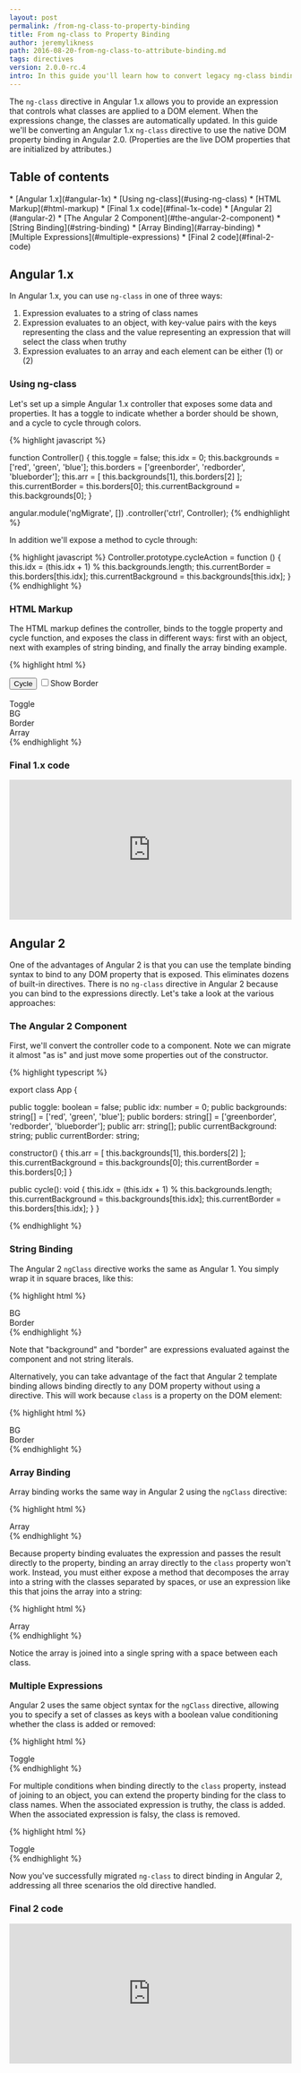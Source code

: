 ```yaml
---
layout: post
permalink: /from-ng-class-to-property-binding
title: From ng-class to Property Binding
author: jeremylikness
path: 2016-08-20-from-ng-class-to-attribute-binding.md
tags: directives
version: 2.0.0-rc.4
intro: In this guide you'll learn how to convert legacy ng-class bindings to use Angular 2.x attribute bindings.
---
```


The `ng-class` directive in Angular 1.x allows you to provide an expression that controls what classes are applied to a DOM element. When the expressions change, the classes are automatically updated. In this guide we'll be converting an Angular 1.x `ng-class` directive to use the native DOM property binding in Angular 2.0. (Properties are the live DOM properties that
are initialized by attributes.) 

## Table of contents

<div class="contents" markdown="1">
* [Angular 1.x](#angular-1x)
  * [Using ng-class](#using-ng-class)
  * [HTML Markup](#html-markup)
  * [Final 1.x code](#final-1x-code)
* [Angular 2](#angular-2)
  * [The Angular 2 Component](#the-angular-2-component)
  * [String Binding](#string-binding)
  * [Array Binding](#array-binding)
  * [Multiple Expressions](#multiple-expressions)
  * [Final 2 code](#final-2-code)
</div>

## Angular 1.x

In Angular 1.x, you can use `ng-class` in one of three ways: 

1. Expression evaluates to a string of class names 
2. Expression evaluates to an object, with key-value pairs with the keys representing the class and the value representing an expression that will select the class when truthy
3. Expression evaluates to an array and each element can be either (1) or (2)   

### Using ng-class

Let's set up a simple Angular 1.x controller that exposes some data and properties.
It has a toggle to indicate whether a border should be shown, and a cycle to cycle through colors. 

{% highlight javascript %}

function Controller() {
  this.toggle = false; 
  this.idx = 0;
  this.backgrounds = ['red', 'green', 'blue'];
  this.borders = ['greenborder', 'redborder', 'blueborder'];
  this.arr = [ this.backgrounds[1], this.borders[2] ];
  this.currentBorder = this.borders[0];
  this.currentBackground = this.backgrounds[0];
}
    
angular.module('ngMigrate', [])
  .controller('ctrl', Controller);
{% endhighlight %}

In addition we'll expose a method to cycle through: 

{% highlight javascript  %}
Controller.prototype.cycleAction = function () {
  this.idx = (this.idx + 1) % this.backgrounds.length;
  this.currentBorder = this.borders[this.idx];
  this.currentBackground = this.backgrounds[this.idx];
}
{% endhighlight %}

### HTML Markup 

The HTML markup defines the controller, binds to the toggle property and
cycle function, and exposes the class in different ways: first with an object, next with
examples of string binding, and finally the array binding example.

{% highlight html %}
<body ng-app="ngMigrate">
    <section ng-controller='ctrl as ctrl'>
      <button ng-click='ctrl.cycleAction()'>Cycle</button>
      <input type="checkbox" ng-model='ctrl.toggle'/>Show Border
      <br/><br/>
      <div ng-class="{ 'red': true, 'greenborder' : ctrl.toggle }">Toggle</div>
      <div ng-class="ctrl.currentBackground">BG</div>
      <div ng-class="ctrl.currentBorder">Border</div>
      <div ng-class="ctrl.arr">Array</div>
    </section>
  </body>
{% endhighlight %}

### Final 1.x code

<iframe src="http://embed.plnkr.co/wg9Z7sWkw9rn6qX1uVby/" frameborder="0" border="0" cellspacing="0" cellpadding="0" width="100%" height="250"></iframe>

## Angular 2

One of the advantages of Angular 2 is that you can use the template binding syntax to
bind to any DOM property that is exposed. This eliminates dozens of built-in directives. There is no
`ng-class` directive in Angular 2 because you can bind to the expressions directly. Let's take a look at the various approaches: 

### The Angular 2 Component 

First, we'll convert the controller code to a component. Note we can migrate it 
almost "as is" and just move some properties out of the constructor.

{% highlight typescript %}

export class App {
  
  public toggle: boolean = false;
  public idx: number = 0;
  public backgrounds: string[] = ['red', 'green', 'blue']; 
  public borders: string[] = ['greenborder', 'redborder', 'blueborder'];
  public arr: string[];
  public currentBackground: string;
  public currentBorder: string;
  
  constructor() {
    this.arr = [ this.backgrounds[1], this.borders[2] ];
    this.currentBackground = this.backgrounds[0];
    this.currentBorder = this.borders[0;]
  }
  
  public cycle(): void {
    this.idx = (this.idx + 1) % this.backgrounds.length;
    this.currentBackground = this.backgrounds[this.idx];
    this.currentBorder = this.borders[this.idx];
  }
}

{% endhighlight %}

### String Binding 

The Angular 2 `ngClass` directive works the same as Angular 1. You simply wrap it in square 
braces, like this:

{% highlight html %}
<div [ngClass]="currentBackground">BG</div>
<div [ngClass]="currentBorder">Border</div>
{% endhighlight %}

Note that "background" and "border" are expressions evaluated against the component and 
not string literals.

Alternatively, you can take advantage of the fact that Angular 2 template binding allows binding directly
to any DOM property without using a directive. This will work because `class` is a property on the DOM
element: 

{% highlight html %}
<div [class]="currentBackground">BG</div>
<div [class]="currentBorder">Border</div>
{% endhighlight %}


### Array Binding 

Array binding works the same way in Angular 2 using the `ngClass` directive:

{% highlight html %}
<div [ngClass]="arr">Array</div>
{% endhighlight %}

Because property binding evaluates the expression and passes the result directly
to the property, binding an array directly to the `class` property won't work. Instead, 
you must either expose a method that decomposes the array into a string with the classes separated by 
spaces, or use an expression like this that joins the array into a string: 

{% highlight html %}
<div [class]="arr.join(' ')">Array</div>
{% endhighlight %}

Notice the array is joined into a single spring with a space between each class. 

### Multiple Expressions 

Angular 2 uses the same object syntax for the `ngClass` directive, allowing you to specify a set of
classes as keys with a boolean value conditioning whether the class is added or removed: 

{% highlight html %}
<div [ngClass]="{ red: true, greenborder: toggle}">Toggle</div>
{% endhighlight %}

For multiple conditions when binding directly to the `class` property, instead of joining to an object, 
you can extend the property binding for the class to class names. When the associated expression is truthy,
the class is added. When the associated expression is falsy, the class is removed.

{% highlight html %}
<div [class.red]="true" [class.greenborder]="toggle">Toggle</div>
{% endhighlight %}

Now you've successfully migrated `ng-class` to direct binding in Angular 2,
addressing all three scenarios the old directive handled.

### Final 2 code

<iframe src="http://embed.plnkr.co/nZZctWSve29QKTCWdRcW/" frameborder="0" border="0" cellspacing="0" cellpadding="0" width="100%" height="250"></iframe>
